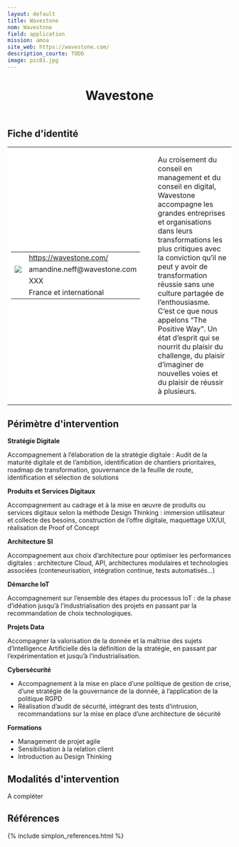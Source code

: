 ```yaml
---
layout: default
title: Wavestone
nom: Wavestone
field: application
mission: amoa
site_web: https://wavestone.com/
description_courte: TODO
image: pic01.jpg
---
```


<header>
	<h1> Wavestone </h1>
</header>

<div class="main">
	<h2> Fiche d'identité </h2>
	<table style="border-collapse: collapse;">
		<tr style="border: none; background-color:#FFFFFF;">
			<td style="border: none; background-color:#FFFFFF;width:20%;height:80%;">
				<div class="fiche_contact" style="">
					<table style="border-collapse: collapse;">
						<tr class="site_web" style="border: none; background-color:#FFFFFF;">
							<td style="border: none;">
								<img src="" class="fiche_icone"/>
							</td>
							<td style="border: none;">
								<a href="https://wavestone.com"> https://wavestone.com/ </a>
							</td>
						</tr>
						<tr class="contact" style="border: none; background-color:#FFFFFF;">
							<td style="border: none;display: table-cell;">
								<img src="{{site.base_url}}/images/email_icon.png" class="image" style="max-width:150%;vertical-align: middle;"/>
							</td>
							<td style="border: none;">
								amandine.neff@wavestone.com
							</td>
						</tr>
						<tr class="telephone" style="border: none; background-color:#FFFFFF;">
							<td style="border: none;">
								<img src="" class="fiche_icone"/>
							</td>
							<td style="border: none;">
								XXX
							</td>
						</tr>
						<tr class="zone" style="border: none; background-color:#FFFFFF;">
							<td style="border: none;">
								<img src="" class="fiche_icone"/>
							</td>
							<td style="border: none;">
								France et international
							</td>
						</tr>
					</table>
				</div>
			</td>
			<td style="width:10%;"/>
			<td style="background-color:#FFFFFF; width:60%;">
				<div class="fiche_identite">
					<p style="font-weight:normal;">
					Au croisement du conseil en management et du conseil en digital, Wavestone accompagne les grandes entreprises et organisations dans leurs transformations les plus critiques avec la conviction qu’il ne peut y avoir de transformation réussie sans une culture partagée de l’enthousiasme. C’est ce que nous appelons “The Positive Way”. Un état d’esprit qui se nourrit du plaisir du challenge, du plaisir d’imaginer de nouvelles voies et du plaisir de réussir à plusieurs.
					</p>
				</div>
			</td>
		</tr>
	</table>
	<div class="perimetre_intervention">
		<h2> Périmètre d'intervention </h2>
		<strong>Stratégie Digitale</strong>
		<p> Accompagnement à l’élaboration de la stratégie digitale : Audit de la maturité digitale et de l’ambition, identification de chantiers prioritaires, roadmap de transformation, gouvernance de la feuille de route, identification et sélection de solutions</p>
		<strong>Produits et Services Digitaux</strong>
		<p>Accompagnement au cadrage et à la mise en œuvre de produits ou services digitaux selon la méthode Design Thinking : immersion utilisateur et collecte des besoins, construction de l’offre digitale, maquettage UX/UI, réalisation de Proof of Concept</p>
		<strong>Architecture SI</strong>
		<p>Accompagnement aux choix d’architecture pour optimiser les performances digitales : architecture Cloud, API, architectures modulaires et technologies associées (conteneurisation, intégration continue, tests automatisés…)</p>
		<strong>Démarche IoT</strong>
		<p>Accompagnement sur l’ensemble des étapes du processus IoT : de la phase d’idéation jusqu’à l’industrialisation des projets en passant par la recommandation de choix technologiques.</p>
		<strong>Projets Data</strong>
		<p>Accompagner la valorisation de la donnée et la maîtrise des sujets d’Intelligence Artificielle dès la définition de la stratégie, en passant par l’expérimentation et jusqu’à l’industrialisation.</p>
		<strong>Cybersécurité</strong>
		<ul><li> Accompagnement à la mise en place d’une politique de gestion de crise, d’une stratégie de la gouvernance de la donnée, à l’application de la politique RGPD</li>
		<li> Réalisation d’audit de sécurité, intégrant des tests d’intrusion, recommandations sur la mise en place d’une architecture de sécurité</li></ul>
		<strong>Formations</strong>
		<ul>
		<li>Management de projet agile </li>
		<li>Sensibilisation à la relation client</li>
		<li>Introduction au Design Thinking</li>
		</ul>
	</div>
	<div class="modalite_intervention">
		<h2> Modalités d'intervention </h2>
		<p> A compléter </p>
	</div>
</div>
<footer class="references">
	<h2> Références </h2>
	{% include simplon_references.html %}
</footer>

